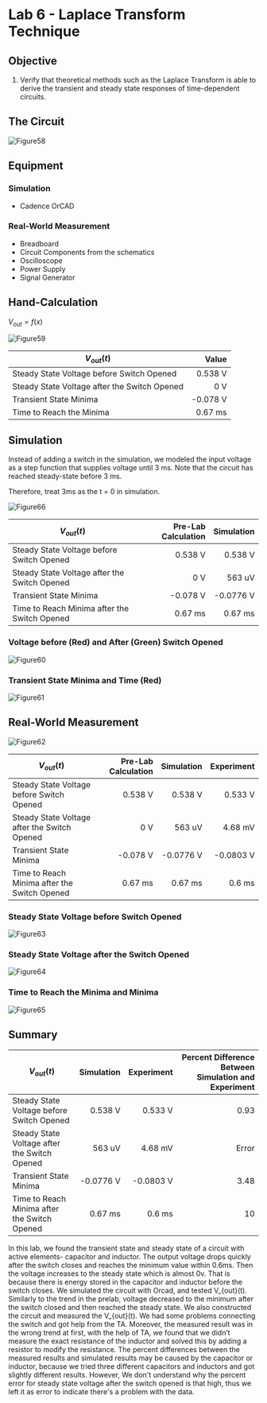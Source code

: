 # Lab 6 - Laplace Transform Technique

## Objective
1. Verify that theoretical methods such as the Laplace Transform is able to derive the
transient and steady state responses of time-dependent circuits.

## The Circuit
![Figure58](./images/Figure58.png)

## Equipment
### Simulation
* Cadence OrCAD
### Real-World Measurement
* Breadboard
* Circuit Components from the schematics
* Oscilloscope
* Power Supply
* Signal Generator

## Hand-Calculation
$V_{out} = f(x)$

![Figure59](./images/Figure59.png)

| $V_{out}(t)$                         | Value    |
|--------------------------------------|---------:|
| Steady State Voltage before Switch Opened                   | 0.538 V  |
| Steady State Voltage after the Switch Opened                    | 0 V      |
| Transient State Minima                   | -0.078 V |
| Time to Reach the Minima | 0.67 ms  |

## Simulation
Instead of adding a switch in the simulation, we modeled the input voltage as a step function that supplies voltage until 3 ms. Note that the circuit has reached steady-state before 3 ms.

Therefore, treat 3ms as the t = 0 in simulation.

![Figure66](./images/Figure66.png)

| $V_{out}(t)$                                  | Pre-Lab Calculation | Simulation |
|-----------------------------------------------|-------------------:|-----------:|
| Steady State Voltage before Switch Opened    | 0.538 V            | 0.538 V    |
| Steady State Voltage after the Switch Opened  | 0 V                | 563 uV     |
| Transient State Minima                        | -0.078 V           | -0.0776 V  |
| Time to Reach Minima after the Switch Opened  | 0.67 ms            | 0.67 ms    |


### Voltage before (Red) and After (Green) Switch Opened
![Figure60](./images/Figure60.png)

### Transient State Minima and Time (Red)
![Figure61](./images/Figure61.png)

## Real-World Measurement
![Figure62](./images/Figure62.png)

| $V_{out}(t)$                                  | Pre-Lab Calculation | Simulation | Experiment |
|-----------------------------------------------|-------------------:|-----------:|-----------:|
| Steady State Voltage before Switch Opened    | 0.538 V            | 0.538 V    | 0.533 V |
| Steady State Voltage after the Switch Opened  | 0 V                | 563 uV     | 4.68 mV |
| Transient State Minima                        | -0.078 V           | -0.0776 V  | -0.0803 V |
| Time to Reach Minima after the Switch Opened  | 0.67 ms            | 0.67 ms    | 0.6 ms |

### Steady State Voltage before Switch Opened
![Figure63](./images/Figure63.png)

### Steady State Voltage after the Switch Opened
![Figure64](./images/Figure64.png)

### Time to Reach the Minima and Minima
![Figure65](./images/Figure65.png)

## Summary

| $V_{out}(t)$                                  | Simulation | Experiment | Percent Difference Between Simulation and Experiment |
|-----------------------------------------------|-----------:|-----------:| --: |
| Steady State Voltage before Switch Opened     | 0.538 V    | 0.533 V | 0.93 |
| Steady State Voltage after the Switch Opened  |  563 uV     | 4.68 mV | Error |
| Transient State Minima                        |  -0.0776 V  | -0.0803 V | 3.48 |
| Time to Reach Minima after the Switch Opened  |  0.67 ms    | 0.6 ms | 10 |

In this lab, we found the transient state and steady state of a circuit with active elements- capacitor and inductor. The output voltage drops quickly after the switch closes and reaches the minimum value within 0.6ms. Then the voltage increases to the steady state which is almost 0v. That is because there is energy stored in the capacitor and inductor before the switch closes. We simulated the circuit with Orcad, and tested V_{out}(t). Similarly to the trend in the prelab, voltage decreased to the minimum after the switch closed and then reached the steady state. We also constructed the circuit and measured the V_{out}(t). We had some problems connecting the switch and got help from the TA. Moreover, the measured result was in the wrong trend at first, with the help of TA, we found that we didn’t measure the exact resistance of the inductor and solved this by adding a resistor to modify the resistance. The percent differences between the measured results and simulated results may be caused by the capacitor or inductor, because we tried three different capacitors and inductors and got slightly different results.
However, We don't understand why the percent error for steady state voltage after the switch opened is that high, thus we left it as error to indicate there's a problem with the data.